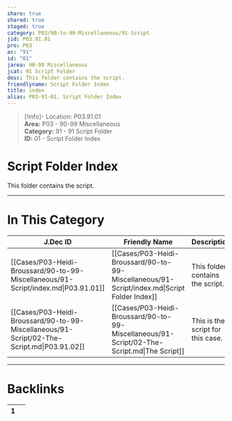 ```yaml
---  
share: true  
shared: true  
staged: true  
category: P03/90-to-99-Miscellaneous/91-Script  
jid: P03.91.01  
pro: P03  
ac: "91"  
id: "01"  
jarea: 90-99 Miscellaneous  
jcat: 91 Script Folder  
desc: This folder contains the script.  
friendlyname: Script Folder Index  
title: index  
alias: P03-91-01, Script Folder Index  
---  
```

  
>[!info]- Location: P03.91.01  
>**Area:** P03 - 90-99 Miscellaneous  
>**Category:** 91 - 91 Script Folder  
>**ID:** 01 - Script Folder Index  
  
# Script Folder Index  
  
This folder contains the script.  
   
  
  
---  
# In This Category  
  
| J.Dec ID                                                                                   | Friendly Name                                                                                | Description                       |  
| ------------------------------------------------------------------------------------------ | -------------------------------------------------------------------------------------------- | --------------------------------- |  
| [[Cases/P03-Heidi-Broussard/90-to-99-Miscellaneous/91-Script/index.md\|P03.91.01]]         | [[Cases/P03-Heidi-Broussard/90-to-99-Miscellaneous/91-Script/index.md\|Script Folder Index]] | This folder contains the script.  |  
| [[Cases/P03-Heidi-Broussard/90-to-99-Miscellaneous/91-Script/02-The-Script.md\|P03.91.02]] | [[Cases/P03-Heidi-Broussard/90-to-99-Miscellaneous/91-Script/02-The-Script.md\|The Script]]  | This is the script for this case. |  
  
  
---  
# Backlinks  
<div><table class="dataview table-view-table"><thead class="table-view-thead"><tr class="table-view-tr-header"><th class="table-view-th"><span></span><span class="dataview small-text">1</span></th><th class="table-view-th"><span></span></th></tr></thead><tbody class="table-view-tbody"></tbody></table></div>